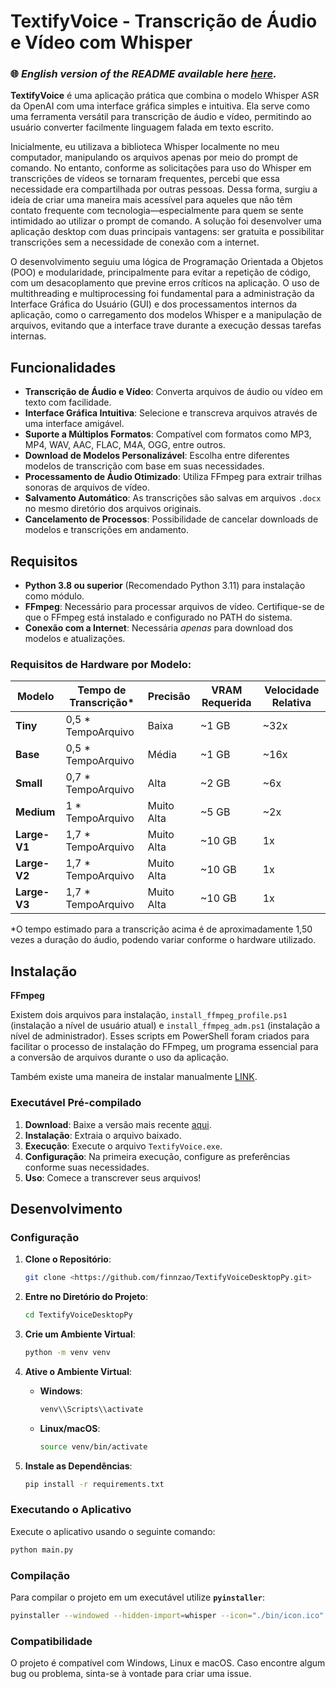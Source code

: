 # TextifyVoice - Transcrição de Áudio e Vídeo com Whisper



### 🌐 *English version of the README available here [here](https://github.com/finnzao/TextifyVoiceDesktopPy/releases/tag/v1).*


**TextifyVoice** é uma aplicação prática que combina o modelo Whisper ASR da OpenAI com uma interface gráfica simples e intuitiva. Ela serve como uma ferramenta versátil para transcrição de áudio e vídeo, permitindo ao usuário converter facilmente linguagem falada em texto escrito.

Inicialmente, eu utilizava a biblioteca Whisper localmente no meu computador, manipulando os arquivos apenas por meio do prompt de comando. No entanto, conforme as solicitações para uso do Whisper em transcrições de vídeos se tornaram frequentes, percebi que essa necessidade era compartilhada por outras pessoas. Dessa forma, surgiu a ideia de criar uma maneira mais acessível para aqueles que não têm contato frequente com tecnologia—especialmente para quem se sente intimidado ao utilizar o prompt de comando. A solução foi desenvolver uma aplicação desktop com duas principais vantagens: ser gratuita e possibilitar transcrições sem a necessidade de conexão com a internet.

O desenvolvimento seguiu uma lógica de Programação Orientada a Objetos (POO) e modularidade, principalmente para evitar a repetição de código, com um desacoplamento que previne erros críticos na aplicação. O uso de multithreading e multiprocessing foi fundamental para a administração da Interface Gráfica do Usuário (GUI) e dos processamentos internos da aplicação, como o carregamento dos modelos Whisper e a manipulação de arquivos, evitando que a interface trave durante a execução dessas tarefas internas.

## Funcionalidades

- **Transcrição de Áudio e Vídeo**: Converta arquivos de áudio ou vídeo em texto com facilidade.
- **Interface Gráfica Intuitiva**: Selecione e transcreva arquivos através de uma interface amigável.
- **Suporte a Múltiplos Formatos**: Compatível com formatos como MP3, MP4, WAV, AAC, FLAC, M4A, OGG, entre outros.
- **Download de Modelos Personalizável**: Escolha entre diferentes modelos de transcrição com base em suas necessidades.
- **Processamento de Áudio Otimizado**: Utiliza FFmpeg para extrair trilhas sonoras de arquivos de vídeo.
- **Salvamento Automático**: As transcrições são salvas em arquivos `.docx` no mesmo diretório dos arquivos originais.
- **Cancelamento de Processos**: Possibilidade de cancelar downloads de modelos e transcrições em andamento.

## Requisitos

- **Python 3.8 ou superior** (Recomendado Python 3.11) para instalação como módulo.
- **FFmpeg**: Necessário para processar arquivos de vídeo. Certifique-se de que o FFmpeg está instalado e configurado no PATH do sistema.
- **Conexão com a Internet**: Necessária *apenas* para download dos modelos e atualizações.

### Requisitos de Hardware por Modelo:

| Modelo | Tempo de Transcrição* | Precisão | VRAM Requerida | Velocidade Relativa |
| --- | --- | --- | --- | --- |
| **Tiny** | 0,5 * TempoArquivo | Baixa | ~1 GB | ~32x |
| **Base** | 0,5 * TempoArquivo | Média | ~1 GB | ~16x |
| **Small** | 0,7 * TempoArquivo | Alta | ~2 GB | ~6x |
| **Medium** | 1 *  TempoArquivo | Muito Alta | ~5 GB | ~2x |
| **Large-V1** | 1,7 * TempoArquivo | Muito Alta | ~10 GB | 1x |
| **Large-V2** | 1,7 * TempoArquivo | Muito Alta | ~10 GB | 1x |
| **Large-V3** | 1,7 * TempoArquivo | Muito Alta | ~10 GB | 1x |

\*O tempo estimado para a transcrição acima é de aproximadamente 1,50 vezes a duração do áudio, podendo variar conforme o hardware utilizado.

## Instalação

**FFmpeg** 

Existem dois arquivos para instalação, `install_ffmpeg_profile.ps1` (instalação a nível de usuário atual) e `install_ffmpeg_adm.ps1` (instalação a nível de administrador). Esses scripts em PowerShell foram criados para facilitar o processo de instalação do FFmpeg, um programa essencial para a conversão de arquivos durante o uso da aplicação.

Também existe uma maneira de instalar manualmente [LINK](https://www.wikihow.com/Install-FFmpeg-on-Windows).

### Executável Pré-compilado

1. **Download**: Baixe a versão mais recente [aqui](https://github.com/finnzao/TextifyVoiceDesktopPy/releases/tag/v1).
2. **Instalação**: Extraia o arquivo baixado.
3. **Execução**: Execute o arquivo `TextifyVoice.exe`.
4. **Configuração**: Na primeira execução, configure as preferências conforme suas necessidades.
5. **Uso**: Comece a transcrever seus arquivos!



## Desenvolvimento

### Configuração

1. **Clone o Repositório**:
    
    ```bash
    git clone <https://github.com/finnzao/TextifyVoiceDesktopPy.git>
    
    ```
    
2. **Entre no Diretório do Projeto**:
    
    ```bash
    cd TextifyVoiceDesktopPy
    
    ```
    
3. **Crie um Ambiente Virtual**:
    
    ```bash
    python -m venv venv
    
    ```
    
4. **Ative o Ambiente Virtual**:
    - **Windows**:
        
        ```bash
        venv\\Scripts\\activate
        
        ```
        
    - **Linux/macOS**:
        
        ```bash
        source venv/bin/activate
        
        ```
        
5. **Instale as Dependências**:
    
    ```bash
    pip install -r requirements.txt
    
    ```
    

### Executando o Aplicativo

Execute o aplicativo usando o seguinte comando:

```bash
python main.py
```

### Compilação

Para compilar o projeto em um executável utilize **`pyinstaller`**:

```bash
pyinstaller --windowed --hidden-import=whisper --icon="./bin/icon.ico" --add-data="./bin/ffmpeg.exe;bin" --add-data="config.json;." textifyVoiceModelDownload.py
```

### Compatibilidade

O projeto é compatível com Windows, Linux e macOS. Caso encontre algum bug ou problema, sinta-se à vontade para criar uma issue.